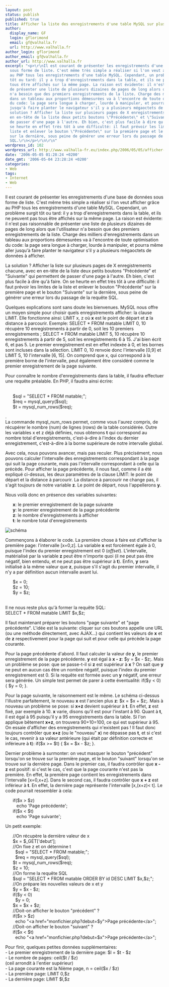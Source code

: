 ```yaml
---
layout: post
status: publish
published: true
title: Afficher la liste des enregistrements d'une table MySQL sur plusieurs pages
author:
  display_name: GF
  login: gflorimond
  email: gf@valhalla.fr
  url: http://www.valhalla.fr
author_login: gflorimond
author_email: gf@valhalla.fr
author_url: http://www.valhalla.fr
excerpt: "<p>\r\nIl est courant de présenter les enregistrements d'une base de données
  sous forme de liste. C'est même très simple a réaliser si l'on veut afficher grâce
  au PHP tous les enregistrements d'une table MySQL. Cependant, un problème surgit
  tôt ou tard: il y a trop d'enregistrements dans la table, et ils ne peuvent pas
  tous être affichés sur la même page. La raison est évidente: il n'est pas raisonnable
  de présenter une liste de plusieurs dizaines de pages de long alors que l'utilisateur
  n'a besoin que des premiers enregistrements de la liste. Charge des milliers d'enregistrements
  dans un tableau aux proportions démesurées va à l'encontre de toute optimisation
  du code: la page sera longue à charger, lourde à manipuler, et pourra même aller
  jusqu'à faire planter le navigateur s'il y a plusieurs mégaoctets de données à afficher.\r\n</p>\r\n\r\n<p>\r\nLa
  solution ? Afficher la liste sur plusieurs pages de X enregistrements chacune, avec
  en en-tête de la liste deux petits boutons \"Précédente\" et \"Suivante\" qui permettent
  de passer d'une page à l'autre. Eh bien, c'est plus facile à dire qu'à faire. On
  se heurte en effet très tôt à une difficulté: il faut prévoir les limites de la
  liste et enlever le bouton \"Précédente\" sur la première page et le bouton \"Suivante\"
  sur la dernière, sous peine de générer une erreur lors du passage de la requête
  SQL.\r\n</p>\r\n\r\n"
wordpress_id: 102
wordpress_url: http://www.valhalla-fr.eu/index.php/2006/05/05/afficher-la-liste-des-enregistrements-dune-table-mysql-sur-plusieurs-pages/
date: '2006-05-05 01:28:24 +0200'
date_gmt: '2006-05-04 23:28:24 +0200'
categories:
- Web
tags:
- Internet
- Web
---
```

<p>
Il est courant de présenter les enregistrements d'une base de données sous forme de liste. C'est même très simple a réaliser si l'on veut afficher grâce au PHP tous les enregistrements d'une table MySQL. Cependant, un problème surgit tôt ou tard: il y a trop d'enregistrements dans la table, et ils ne peuvent pas tous être affichés sur la même page. La raison est évidente: il n'est pas raisonnable de présenter une liste de plusieurs dizaines de pages de long alors que l'utilisateur n'a besoin que des premiers enregistrements de la liste. Charge des milliers d'enregistrements dans un tableau aux proportions démesurées va à l'encontre de toute optimisation du code: la page sera longue à charger, lourde à manipuler, et pourra même aller jusqu'à faire planter le navigateur s'il y a plusieurs mégaoctets de données à afficher.</p>
<p>
La solution ? Afficher la liste sur plusieurs pages de X enregistrements chacune, avec en en-tête de la liste deux petits boutons "Précédente" et "Suivante" qui permettent de passer d'une page à l'autre. Eh bien, c'est plus facile à dire qu'à faire. On se heurte en effet très tôt à une difficulté: il faut prévoir les limites de la liste et enlever le bouton "Précédente" sur la première page et le bouton "Suivante" sur la dernière, sous peine de générer une erreur lors du passage de la requête SQL.</p>
<p><a id="more"></a><a id="more-102"></a></p>
<p>
Quelques explications sont sans doute les bienvenues. MySQL nous offre un moyen simple pour choisir quels enregistrements afficher: la clause LIMIT. Elle fonctionne ainsi: <span class="Code">LIMIT x, z</span> où <b>x</b> est le point de départ et <b>z</b> la distance à parcourir. Exemple: <span class="Code">SELECT * FROM matable LIMIT 0, 10</span> récupère 10 enregistrements à partir de 0, soit les 10 premiers enregistrements ; <span class="Code">SELECT * FROM matable LIMIT 5, 10</span> récupère 10 enregistrements à partir de 5, soit les enregistrements 6 à 15. J'ai bien écrit 6, et pas 5. Le premier enregistrement est en effet indexée à 0, et les bornes sont incluses dans la sélection. <span class="Code">LIMIT 0, 10</span> renvoie donc l'intervalle [0,9] et <span class="Code">LIMIT 5, 10</span> l'intervalle [6, 15]. On comprend que x, qui correspond à la première borne de l'intervalle, peut également être considéré comme le premier enregistrement de la page suivante.</p>
<p>
Pour connaître le nombre d'enregistrements dans la table, il faudra effectuer une requête préalable. En PHP, il faudra ainsi écrire:<br /> <br />
<span class="Code"></p>
<ul style="list-style:none;">
<li />$sql = "SELECT * FROM matable;";
<li />$req = mysql_query($sql);
<li />$t = mysql_num_rows($req);
</ul>
<p></span>.<br />
La commande <span class="Code">mysql_num_rows</span> permet, comme vous l'aurez compris, de récupérer le nombre (num) de lignes (rows) de la table considérée. Outre les variables x et z déjà définies, nous obtenons <b>t</b> qui correspond au nombre total d'enregistrements, c'est-à-dire à l'index du dernier enregistrement, c'est-à-dire à la borne supérieure de notre intervalle global.</p>
<p>
Avec cela, nous pouvons avancer, mais pas reculer. Plus précisément, nous pouvons calculer l'intervalle des enregistrements correspondant à la page qui suit la page courante, mais pas l'intervalle correspondant à celle qui la précède. Pour afficher la page précédente, il nous faut, comme il a été expliqué ci-dessus, les deux paramètres de la clause LIMIT: le point de départ et la distance à parcourir. La distance à parcourir ne change pas, il s'agit toujours de notre variable <b>z</b>. Le point de départ, nous l'appellerons <b>y</b>.</p>
<p>
Nous voilà donc en présence des variables suivantes:</p>
<ul style="list-style:none;">
<li /><b>x</b>: le premier enregistrement de la page suivante
<li /><b>y</b>: le premier enregistrement de la page précédente
<li /><b>z</b>: le nombre d'enregistrements à afficher
<li /><b>t</b>: le nombre total d'enregistrements
</ul>
<p><img align="center" alt="schéma" src="./images/mysql_limit/limit.png"/></p>
<p>
Commençons à élaborer le code. La première chose à faire est d'afficher la première page: l'intervalle [x=0,z]. La variable <b>x</b> est forcément égale à 0, puisque l'index du premier enregistrement est 0 (<i>offset</i>). L'intervalle, matérialisé par la variable <b>z</b> peut être n'importe quoi (il ne peut pas être négatif, bien entendu, et ne peut pas être supérieur à <b>t</b>). Enfin, <b>y</b> sera initialisé à la même valeur que <b>z</b>, puisque s'il s'agit du premier intervalle, il n'y a par définition aucun intervalle avant lui.<br />
<span class="Code"></p>
<ul style="list-style:none;">
<li />$x = 0;
<li />$z = 10;
<li />$y = $z;
</ul>
<p></span><br />
Il ne nous reste plus qu'à former la requête SQL:<br />
<span class="Code">SELECT * FROM matable LIMIT $x,$z;</span></p>
<p>
Il faut maintenant préparer les boutons "page suivante" et "page précédente". L'idée est la suivante: cliquer sur ces boutons appelle une URL (ou une méthode directement, avec AJAX...) qui contient les valeurs de <b>x</b> et de <b>z</b> respectivement pour la page qui suit et pour celle qui précède la page courante.</p>
<p>
Pour la page précédente d'abord. Il faut calculer la valeur de <b>y</b>, le premier enregistrement de la page précédente. <b>y</b> est égal à <b>x - z</b>: <span class="Code">$y = $x - $z;</span>. Mais un problème se pose: que se passe-t-il si <b>z</b> est supérieur à <b>x</b> ? On sait que <b>y</b> ne peut en aucun cas être un nombre négatif, puisque l'index du premier enregistrement est 0. Si la requête est formée avec un <b>y</b> négatif, une erreur sera générée. Un simple test permet de parer à cette éventualité: <span class="Code">if($y < 0) { $y = 0; }</span>.<br />
</span></p>
<p>
Pour la page suivante, le raisonnement est le même. Le schéma ci-dessus l'illustre parfaitement, le nouveau <b>x</b> est l'ancien plus <b>z</b>: <span class="Code">$x = $x + $z;</span>. Mais à nouveau un problème se pose: si <b>x+z</b> devient supérieur à <b>t</b>. En effet, <b>z</b> est fixé, par exemple à 10. <b>x</b> varie, disons qu'il est pour l'instant à 90. Quant à <b>t</b>, il est égal à 95 puisqu'il y a 95 enregistrements dans la table. Si l'on applique bêtement <b>x+z</b>, on trouvera 90+10=100, ce qui est supérieur à 95. On essaie d'afficher des enregistrements qui n'existent pas ! Il faut donc toujours contrôler que <b>x+z</b> (ou le "nouveau" <b>x</b>) ne dépasse pas <b>t</b>, et si c'est le cas, revenir à sa valeur antérieure (qui était par définition correcte et inférieure à <b>t</b>): <span class="Code">if($x >= $t) { $x = $x - $z; }</span>.</p>
<p>
Dernier problème à surmonter: on veut masquer le bouton "précédent" lorsqu'on se trouve sur la première page, et le bouton "suivant" lorsqu'on se trouve sur la dernière page. Dans le premier cas, il faudra contrôler que <b>x - z</b> est positif: si c'est le cas, c'est que la page courante n'est pas la première. En effet, la première page contient les enregistrements dans l'intervalle [x=0,x+z]. Dans le second cas, il faudra contrôler que <b>x + z</b> est inférieur à <b>t</b>. En effet, la dernière page représente l'intervalle [x,(x+z)< t]. Le code pourrait ressembler à cela:<br />
<span class="Code"></p>
<ul style="list-style:none;">
<li />if($x > $z)
<li />&nbsp;&nbsp; echo 'Page précédente';
<li />if($x < $t)
<li />&nbsp;&nbsp; echo 'Page suivante';
</ul></p>
<p>
Un petit exemple:<br />
<span class="Code"></p>
<ul style="list-style:none;">
<li />//On récupère la dernière valeur de x
<li />$x = $_GET['debut'];
<li />
<li />//On fixe z et on détermine t
<li />&nbsp;&nbsp;$sql = "SELECT * FROM matable;";
<li />&nbsp;&nbsp;$req = mysql_query($sql);
<li />$t = mysql_num_rows($req);
<li />$z = 10;
<li />
<li />//On forme la requête SQL
<li />$sql = "SELECT * FROM matable ORDER BY id DESC LIMIT $x,$z;";
<li />
<li />//On prépare les nouvelles valeurs de x et y
<li />$y = $x - $z;
<li />if($y < 0)
<li />&nbsp;&nbsp;$y = 0;
<li />$x = $x + $z;
<li />
<li />//Doit-on afficher le bouton "précédent" ?
<li />if($x > $z)
<li />&nbsp;&nbsp;echo "&lt;a href="monfichier.php?debut=$y"&gt;Page précédente&lt;/a&gt;";
<li />
<li />//Doit-on afficher le bouton "suivant" ?
<li />if($x < $t)
<li />&nbsp;&nbsp;echo "&lt;a href="monfichier.php?debut=$x"&gt;Page précédente&lt;/a&gt;";
</ul>
<p></span></p>
<p>
Pour finir, quelques petites données supplémentaires:<br />
- Le premier enregistrement de la dernière page: <span class="Code">$l = $t - $z</span><br />
- Le nombre de pages: <span class="Code">ceil($t / $z)</span><br /> (ceil arrondit à l'entier supérieur)<br />
- La page courante est la Nième page, <span class="Code">n = ceil($x / $z)</span><br />
- La première page: <span class="Code">LIMIT 0,$z</span><br />
- La dernière page: <span class="Code">LIMIT $l,$z</span></p>
